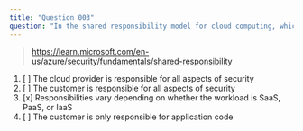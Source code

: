 ```yaml
---
title: "Question 003"
question: "In the shared responsibility model for cloud computing, which statement is correct?"
---
```


> https://learn.microsoft.com/en-us/azure/security/fundamentals/shared-responsibility

1. [ ] The cloud provider is responsible for all aspects of security
1. [ ] The customer is responsible for all aspects of security
1. [x] Responsibilities vary depending on whether the workload is SaaS, PaaS, or IaaS
1. [ ] The customer is only responsible for application code
